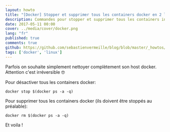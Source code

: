 ```yaml
---
layout: howto
title: "[Docker] Stopper et supprimer tous les containers docker en 2 lignes"
description: Commandes pour stopper et supprimer tous les containers instanciés dans docker sur linux.
date: 2017-05-11 00:00
cover: ../media/cover/docker.png
lang: "fr"
published: true
comments: true
github: https://github.com/sebastienvermeille/blog/blob/master/_howtos/2017-05-11-supprimer-tous-les-containers-docker.md
tags: ['docker', 'linux']
---
```


Parfois on souhaite simplement nettoyer complètement son host docker. Attention c'est irréversible :nerd_face:

Pour désactiver tous les containers docker:
~~~
docker stop $(docker ps -a -q)
~~~

Pour supprimer tous les containers docker (ils doivent être stoppés au préalable):
~~~
docker rm $(docker ps -a -q)
~~~

Et voila !